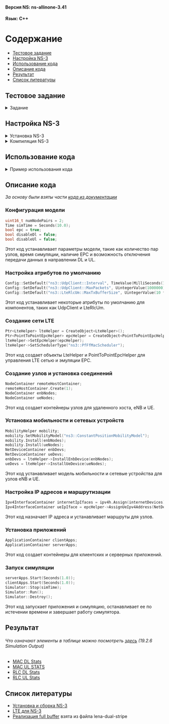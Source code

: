 #### Версия NS: ns-allinone-3.41
#### Язык: C++

# Содержание
* [Тестовое задание](#task)
* [Настройка NS-3](#settings)
* [Использование кода](#usage)
* [Описание кода](#description)
* [Результат](#result)
* [Список литературы](#resource)

<a name=“task”><h2>Тестовое задание</h2></a>
<details><summary>Задание</summary>

* Установить NS-3 и скомпилировать.
* С помощью документации NS-3 сделать минимальный LTE сценарий:

    * Есть eNB и два абонента.
    * Траффик Full Buffer (пакеты идут в обе стороны бесконечно).
    * В LTE модуле сконфигурирован планировщик пакетов pf-ff-mac-scheduler.
    * В LTE модуле сконфигурирован вывод ключевых характеристик с Rlc и MAC уровня.
  
* Запустить сценарий и получить вывод ключевых характеристик.

**Основное задание**
Написать скрипт, который по полученному выводу ключевых характеристик с Rlc уровня 
посчитает Throughput в DL и в UL для каждого пользователя отдельно и выведет его на экран.

</details>

<a name=“settings”><h2>Настройка NS-3</h2></a>
<details><summary> Установка NS-3</summary>
  
* Скачать архив: https://www.nsnam.org/releases/latest
* Распаковать архив в удобную вам папку.
```Shell
tar xjf ns-allinone-3.44.tar.bz2
```
* Перейти в место распаковки
```Shell
cd ns-allinone-3.44/ns-3.44
```

</details>

<details><summary>Компиляция NS-3</summary>
  
* Чтобы настроить ns-3 с включенными примерами и тестами,
запустите следующую команду в главном каталоге ns-3
```Shell
./ns3 configure --enable-examples --enable-tests
```
* Затем создайте ns-3, выполнив следующую команду:
```Shell
./ns3 build
```
</details>

<a name="usage"><h2>Использование кода</h2></a>
<details><summary>Пример использования кода</summary>

* Файл Scenario.cc вставить в ns-3.44/scratch
* В папке ns-3.41 в терминале ввести:

```Shell
./ns3 run Scenario.cc
```

* После этого в папке ns-3.41 появятся следующие файлы:
    * DlMacStats.txt
    * DlRlcStats.txt
    * UlMacStats.txt
    * UlRlcStats.txt

* Для вывода Throughput из RLC уровня используем файл script.cpp
    * В коде меняем значение переменных DL_RLC и UL_RLC на путь до соответствующих текстовых файлов(DlRlcStats.txt и UlRlcStats.txt)
    * Компилируем и запускаем файл:
    ```Shell
    g++ script.cpp -o run
    ./run
    ```


</details>

<a name="description"><h2>Описание кода</h2></a>

*За основу были взяты части [кода из документации](https://www.nsnam.org/docs/models/html/lte-user.html#basic-simulation-program)*

### Конфигурация модели
```cpp
uint16_t numNodePairs = 2;
Time simTime = Seconds(10.0);
bool epc = true;
bool disableDl = false;
bool disableUl = false;
```
Этот код устанавливает параметры модели, такие как количество пар узлов, время симуляции, наличие EPC и возможность отключения передачи данных в направлении DL и UL.

### Настройка атрибутов по умолчанию
```cpp
Config::SetDefault("ns3::UdpClient::Interval", TimeValue(MilliSeconds(1)));
Config::SetDefault("ns3::UdpClient::MaxPackets", UintegerValue(1000000));
Config::SetDefault("ns3::LteRlcUm::MaxTxBufferSize", UintegerValue(10 * 1024));
```
Этот код устанавливает некоторые атрибуты по умолчанию для компонентов, таких как UdpClient и LteRlcUm.

### Создание сети LTE
```cpp
Ptr<LteHelper> lteHelper = CreateObject<LteHelper>();
Ptr<PointToPointEpcHelper> epcHelper = CreateObject<PointToPointEpcHelper>();
lteHelper->SetEpcHelper(epcHelper);
lteHelper->SetSchedulerType("ns3::PfFfMacScheduler");
```
Этот код создает объекты LteHelper и PointToPointEpcHelper для управления LTE сетью и эмуляции EPC.

### Создание узлов и установка соединений
```cpp
NodeContainer remoteHostContainer;
remoteHostContainer.Create(1);
NodeContainer enbNodes;
NodeContainer ueNodes;
```
Этот код создает контейнеры узлов для удаленного хоста, eNB и UE.

### Установка мобильности и сетевых устройств
```cpp
MobilityHelper mobility;
mobility.SetMobilityModel("ns3::ConstantPositionMobilityModel");
mobility.Install(enbNodes);
mobility.Install(ueNodes);
NetDeviceContainer enbDevs;
NetDeviceContainer ueDevs;
enbDevs = lteHelper->InstallEnbDevice(enbNodes);
ueDevs = lteHelper->InstallUeDevice(ueNodes);
```
Этот код устанавливает модель мобильности и сетевые устройства для узлов eNB и UE.

### Настройка IP адресов и маршрутизации
```cpp
Ipv4InterfaceContainer internetIpIfaces = ipv4h.Assign(internetDevices);
Ipv4InterfaceContainer ueIpIface = epcHelper->AssignUeIpv4Address(NetDeviceContainer(ueDevs));
```
Этот код назначает IP адреса и устанавливает маршруты для узлов.

### Установка приложений
```cpp
ApplicationContainer clientApps;
ApplicationContainer serverApps;
```
Этот код создает контейнеры для клиентских и серверных приложений.

### Запуск симуляции
```cpp
serverApps.Start(Seconds(1.0));
clientApps.Start(Seconds(1.0));
Simulator::Stop(simTime);
Simulator::Run();
Simulator::Destroy();
```
Этот код запускает приложения и симуляцию, останавливает ее по истечении времени и завершает работу симулятора.

<a name="result"><h2>Результат</h2></a>
###### Что означают элементы в таблице можно посмотреть [здесь](https://www.nsnam.org/docs/models/html/lte-user.html#simulation-output) (19.2.6 Simulation Output)
* [MAC DL Stats](source/DlMacStats.txt)
* [MAC UL STATS](source/UlMacStats.txt)
* [RLC DL Stats](source/DlRlcStats.txt)
* [RLC UL Stats](source/UlRlcStats.txt)

<a name="resource"><h2>Список литературы</h2></a>

* [Установка и сборка NS-3](https://www.nsnam.org/docs/release/3.41/tutorial/ns-3-tutorial.pdf)
* [LTE для NS-3](https://www.nsnam.org/docs/models/html/lte.html)
* [Реализация full buffer](https://www.nsnam.org/docs/release/3.17/doxygen/lena-dual-stripe_8cc.html) взята из файла lena-dual-stripe
